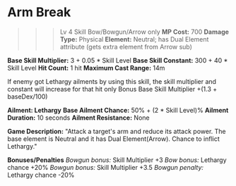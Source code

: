 # __Arm Break__ #
>>> Lv 4 Skill
Bow/Bowgun/Arrow only
**MP Cost:** 700
**Damage Type:** Physical
**Element:** Neutral; has Dual Element attribute (gets extra element from Arrow sub)

**Base Skill Multiplier:** 3 + 0.05 * Skill Level
**Base Skill Constant:** 300 + 40 * Skill Level
**Hit Count:** 1 hit
**Maximum Cast Range:** 14m

If enemy got Lethargy ailments by using this skill, the skill multiplier and constant will increase for that hit only
Bonus Base Skill Multiplier +(1.3 + baseDex/100)

__**Ailment:** Lethargy__
**Base Ailment Chance:** 50% + (2 * Skill Level)%
**Ailment Duration:** 10 seconds
**Ailment Resistance:** None

**Game Description:** "Attack a target's arm and reduce its attack power. The base element is Neutral and it has Dual Element(Arrow). Chance to inflict Lethargy."

**Bonuses/Penalties**
*Bowgun bonus:* Skill Multiplier +3
*Bow bonus:* Lethargy chance +20%
*Bowgun bonus:* Skill Multiplier +3.5
*Bowgun penalty:* Lethargy chance -20%
